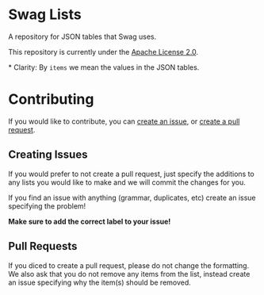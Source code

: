 # Swag Lists
A repository for JSON tables that Swag uses.

This repository is currently under the [Apache License 2.0](LICENSE).

\* Clarity: By `items` we mean the values in the JSON tables.

# Contributing

If you would like to contribute, you can [create an issue](https://github.com/Swag-Discord-Bot/Swag-Lists/issues), or [create a pull request](https://github.com/Swag-Discord-Bot/Swag-Lists/pulls). 

## Creating Issues

If you would prefer to not create a pull request, just specify the additions to any lists you would like to make and we will commit the changes for you.

If you find an issue with anything (grammar, duplicates, etc) create an issue specifying the problem!

**Make sure to add the correct label to your issue!**

## Pull Requests

If you diced to create a pull request, please do not change the formatting. We also ask that you do not remove any items from the list, instead create an issue specifying why the item(s) should be removed. 
